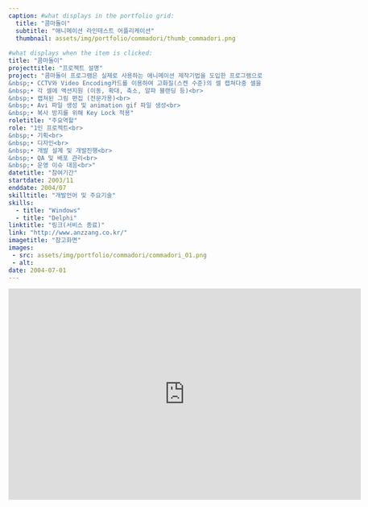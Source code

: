 ```yaml
---
caption: #what displays in the portfolio grid:
  title: "콤마돌이"
  subtitle: "애니메이션 라인테스트 어플리케이션"
  thumbnail: assets/img/portfolio/commadori/thumb_commadori.png
  
#what displays when the item is clicked:
title: "콤마돌이"
projecttitle: "프로젝트 설명"
project: "콤마돌이 프로그램은 실제로 사용하는 애니메이션 제작기법을 도입한 프로그램으로 누구나 쉽게 애니메이션을 제작할 수 있을 뿐 아니라 학교, 학원의 멀티미디어 관련 이론중심의 교육에서 실기위주의 교육을 가능하게 하는 애니메이션 제작 프로그램<br>
&nbsp;• CCTV와 Video Encoding카드를 이용하여 고화질(스켄 수준)의 셀 캡쳐다중 셀을 지원 - 최대 27개 (전문가용)<br>
&nbsp;• 각 셀에 액션지원 (이동, 확대, 축소, 알파 블랜딩 등)<br>
&nbsp;• 캡쳐된 그림 편집 (전문가용)<br>
&nbsp;• Avi 파일 생성 및 animation gif 파일 생성<br>
&nbsp;• 복사 방지를 위해 Key Lock 적용"
roletitle: "주요역할"
role: "1인 프로젝트<br>
&nbsp;• 기획<br>
&nbsp;• 디자인<br>
&nbsp;• 개발 설계 및 개발진행<br>
&nbsp;• QA 및 배포 관리<br>
&nbsp;• 운영 이슈 대응<br>"
datetitle: "참여기간"
startdate: 2003/11
enddate: 2004/07
skilltitle: "개발언어 및 주요기술"
skills:
  - title: "Windows"
  - title: "Delphi"
linktitle: "링크(서비스 종료)"
link: "http://www.anzzang.co.kr/"
imagetitle: "참고화면"
images:
 - src: assets/img/portfolio/commadori/commadori_01.png
 - alt: 
date: 2004-07-01
---
```

<center>
  <iframe width="700" height="420" src="https://www.youtube.com/embed/zT4BMiSKYEQ" title="YouTube video player" frameborder="0" allow="accelerometer; autoplay; clipboard-write; encrypted-media; gyroscope; picture-in-picture; web-share" allowfullscreen></iframe>
</center>